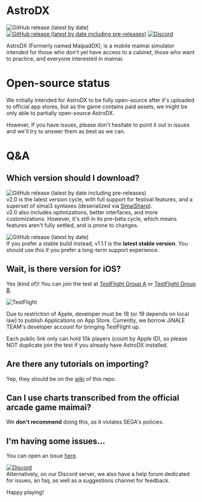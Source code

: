 # AstroDX
![GitHub release (latest by date)](https://img.shields.io/github/v/release/2394425147/maipaddx?label=stable)
[![GitHub release (latest by date including pre-releases)](https://img.shields.io/github/v/release/2394425147/maipaddx?include_prereleases)](https://github.com/2394425147/maipaddx/releases/latest)
[![Discord](https://img.shields.io/discord/892807792996536453)](https://discord.gg/6fpETgpvjZ)

AstroDX (Formerly named MaipadDX), is a mobile maimai simulator intended for those who don't yet have access to a cabinet, those who want to practice, and everyone interested in maimai.

# Open-source status

We initially intended for AstroDX to be fully open-source after it's uploaded to official app stores, but as the game contains paid assets, we might be only able to partially open-source AstroDX.

However, If you have issues, please don't hesitate to point it out in issues and we'll try to answer them as best as we can.

# Q&A

## Which version should I download?

![GitHub release (latest by date including pre-releases)](https://img.shields.io/github/v/release/2394425147/maipaddx?include_prereleases)  
v2.0 is the latest version cycle, with full support for festival features, and a superset of simai3 syntaxes (deserialized via [SimaiSharp](https://github.com/reflektone-games/SimaiSharp)).  
v2.0 also includes optimizations, better interfaces, and more customizations. However, it's still in its pre-beta cycle, which means features aren't fully settled, and is prone to changes.

![GitHub release (latest by date)](https://img.shields.io/github/v/release/2394425147/maipaddx?label=stable)  
If you prefer a stable build instead, v1.1.1 is the **latest stable version**. You should use this if you prefer a long-term support experience.

## Wait, is there version for iOS?
Yes (kind of)! You can join the test at [TestFlight Group A](https://testflight.apple.com/join/rACTLjPL) or [TestFlight Group B](https://testflight.apple.com/join/ocj3yptn).

![TestFlight](https://img.shields.io/github/downloads/2394425147/maipaddx/total?label=TestFlight)

Due to restriction of Apple, developer must be 18 (or 19 depends on local law) to publish Applications on App Store. Currently, we borrow JiNALE TEAM's developer account for bringing TestFlight up.

Each public link only can hold 10k players (count by Apple ID), so please NOT duplicate join the test if you already have AstroDX installed.

## Are there any tutorials on importing?

Yep, they should be on the [wiki](https://github.com/2394425147/maipaddx/wiki/Importing-levels) of this repo.

## Can I use charts transcribed from the official arcade game maimai?

We **don't recommend** doing this, as it violates SEGA's policies.

## I'm having some issues...

You can open an issue [here](https://github.com/2394425147/maipaddx/issues).

[![Discord](https://img.shields.io/discord/892807792996536453)](https://discord.gg/6fpETgpvjZ)  
Alternatively, on our Discord server, we also have a help forum dedicated for issues, an faq, as well as a suggestions channel for feedback.

Happy playing!
